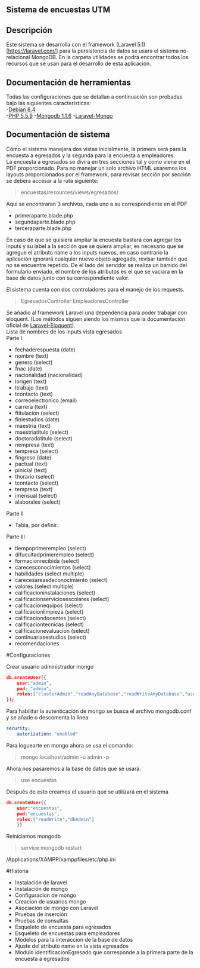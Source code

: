 ## Sistema de encuestas UTM

## Descripción 
Este sistema se desarrolla con el framework (Laravel 5.1)[https://laravel.com/] para la persistencia de datos se usara el sistema no-relacional MongoDB. En la carpeta utilidades se podrá encontrar todos los recursos que se usan para el desarrollo de esta aplicación.
## Documentación de herramientas
Todas las configuraciones que se detallan a continuación son probadas bajo las siguientes caracteristicas:  
    -[Debian 8.4](https://www.debian.org/releases/jessie/)  
    -[PHP 5.5.9](http://php.net/releases/5_5_9.php)
    -[Mongodb 1.1.6](https://docs.mongodb.com/)
    -[Laravel-Mongo](https://github.com/jenssegers/laravel-mongodb)
## Documentación de sistema
Cómo el sistema manejara dos vistas inicialmente, la primera será para la encuesta a  egresados y la segunda para la encuesta a empleadores.  
La encuesta a egresados se divira en tres secciones tal y como viene en el PDF proporcionado. Para no manejar un solo archivo HTML usaremos los layouts proporcionados por el framework, para revisar sección por sección se debera accesar a la ruta siguiente:  
>encuestas/resources/views/egresados/  

Aquí se encontraran 3 archivos, cada uno a su correspondiente en el PDF
* primeraparte.blade.php
* segundaparte.blade.php
* terceraparte.blade.php  

En caso de que se quisiera ampliar la encuesta bastará con agregar los inputs y su label a la sección que se quiera ampliar, es necesario que se agregue el atributo name a los inputs nuevos, en caso contrario la aplicación ignorará cualquier nuevo objeto agregado, revisar también que no se encuentre repetido. De el lado del servidor se realiza un barrido del formulario enviado, el nombre de los atributos es el que se vaciara en la base de datos junto con su correspondiente valor.  

El sistema cuenta con dos controladores para el manejo de los requests.  
>EgresadosController
>EmpleadoresController

Se añadio al framework Laravel una dependencia para poder trabajar con eloquent. (Los métodos siguen siendo los mismos que la documentación oficial de [Laravel-Eloquent](https://laravel.com/docs/5.1/eloquent)).  
Lista de nombres de los inputs vista egresados  
Parte I
* fechaderespuesta (date)
* nombre    (text)
* genero    (select)
* fnac      (date)
* nacionalidad  (nacionalidad)
* lorigen   (text)
* ltrabajo  (text)
* tcontacto (text)
* correoelectronico (email)
* carrera   (text)
* ftitulacion   (select)
* finiestudios  (date)
* maestria  (text)
* maestriatitulo    (select)
* doctoradotitulo   (select)
* nempresa  (text)
* tempresa  (select)
* fingreso  (date)
* pactual   (text)
* pinicial  (text)
* thorario  (select)
* tcontacto (select)
* tempresa  (text)
* imensual  (select)
* alaborales    (select)

Parte II
* Tabla, por definir.

Parte III
* tiempoprimerempleo    (select)
* difucultadprimerempleo    (select)
* formacionrecibida (select)
* carecesconocimientos  (select)
* habilidades   (select multiple)
* carecesareasdeconocimiento    (select)
* valores   (select multiple)
* calificacioninstalaciones (select)
* calificacionserviciosescolares    (select)
* calificacionequipos   (select)
* calificacionlimpieza  (select)
* calificaciondocentes  (select)
* calificaciontecnicas  (select)
* calificacionevaluacion    (select)
* continuariasestudios  (select)
* recomendaciones

#Configuraciones
  
Crear usuario administrador mongo
```json
db.createUser({
    user:"admin",
    pwd: "admin",
    roles:["clusterAdmin","readAnyDatabase","readWriteAnyDatabase","userAdminAnyDatabase","dbAdminAnyDatabase"]
});  
```
Para habilitar la autenticación de mongo se busca el archivo mongodb.conf y se añade o descomenta la linea
```yaml
security:
    autorization: "enabled"
```
Para loguearte en mongo ahora se usa el comando:  
>mongo localhost/admin -u admin -p  

Ahora nos pasaremos a la base de datos que se usará.

>use encuestas  

Después de esto creamos el usuario que se utilizará en el sistema
```json
db.createUser({
    user:"encuestas",
    pwd:"encuestas",
    roles:["readWrite","dbAdmin"]
    })
```

Reiniciamos mongodb  

>service mongodb restart

/Applications/XAMPP/xamppfiles/etc/php.ini

#Historia
* Instalación de laravel
* Instalación de mongo
* Configuracion de mongo
* Creacion de usuarios mongo
* Asociación de mongo con Laravel
* Pruebas de inserción
* Pruebas de consultas
* Esqueleto de encuesta para egresados
* Esqueleto de encuestas para empleadores
* Modelos para la interaccion de la base de datos
* Ajuste del atributo name en la vista egresados
* Modulo identificacionEgresado que corresponde a la primera parte de la encuesta a egresados